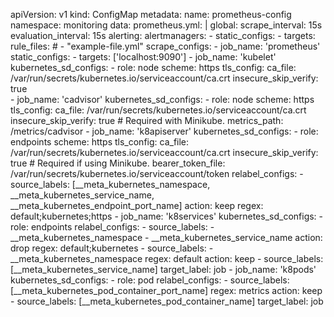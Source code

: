 apiVersion: v1
kind: ConfigMap
metadata:
  name: prometheus-config
  namespace: monitoring
data:
  prometheus.yml: |
    global:
      scrape_interval:     15s
      evaluation_interval: 15s
    alerting:
      alertmanagers:
      - static_configs:
        - targets:
    rule_files:
      # - "example-file.yml"
    scrape_configs:
        - job_name: 'prometheus'
            static_configs:
            - targets: ['localhost:9090']
        - job_name: 'kubelet'
        kubernetes_sd_configs:
        - role: node
        scheme: https
        tls_config:
            ca_file: /var/run/secrets/kubernetes.io/serviceaccount/ca.crt
            insecure_skip_verify: true  
        - job_name: 'cadvisor'
            kubernetes_sd_configs:
            - role: node
            scheme: https
            tls_config:
                ca_file: /var/run/secrets/kubernetes.io/serviceaccount/ca.crt
                insecure_skip_verify: true  # Required with Minikube.
            metrics_path: /metrics/cadvisor
        - job_name: 'k8apiserver'
            kubernetes_sd_configs:
            - role: endpoints
            scheme: https
            tls_config:
                ca_file: /var/run/secrets/kubernetes.io/serviceaccount/ca.crt
                insecure_skip_verify: true  # Required if using Minikube.
            bearer_token_file: /var/run/secrets/kubernetes.io/serviceaccount/token
            relabel_configs:
        - source_labels: [__meta_kubernetes_namespace, __meta_kubernetes_service_name, __meta_kubernetes_endpoint_port_name]
                action: keep
                regex: default;kubernetes;https
        - job_name: 'k8services'
            kubernetes_sd_configs:
            - role: endpoints
            relabel_configs:
            - source_labels:
                - __meta_kubernetes_namespace
                - __meta_kubernetes_service_name
                action: drop
                regex: default;kubernetes
            - source_labels:
                - __meta_kubernetes_namespace
                regex: default
                action: keep
            - source_labels: [__meta_kubernetes_service_name]
                target_label: job
        - job_name: 'k8pods'
            kubernetes_sd_configs:
            - role: pod
            relabel_configs:
            - source_labels: [__meta_kubernetes_pod_container_port_name]
                regex: metrics
                action: keep
            - source_labels: [__meta_kubernetes_pod_container_name]
                target_label: job